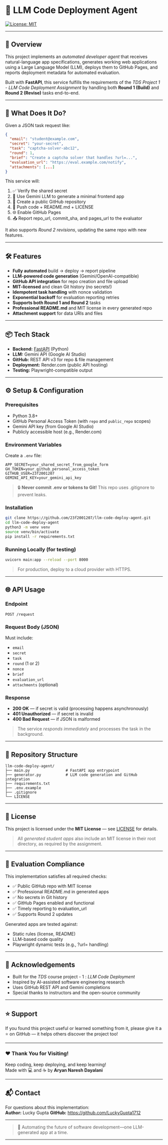 # 🤖 LLM Code Deployment Agent

[![License: MIT](https://img.shields.io/badge/License-MIT-green.svg)](https://opensource.org/licenses/MIT)



***

## 📌 Overview

This project implements an *automated developer agent* that receives natural-language app specifications, generates working web applications using a Large Language Model (LLM), deploys them to GitHub Pages, and reports deployment metadata for automated evaluation.

Built with **FastAPI**, this service fulfills the requirements of the *TDS Project 1 - LLM Code Deployment Assignment* by handling both **Round 1 (Build)** and **Round 2 (Revise)** tasks end-to-end.

***

## 🚀 What Does It Do?

Given a JSON task request like:
```json
{
  "email": "student@example.com",
  "secret": "your-secret",
  "task": "captcha-solver-abc12",
  "round": 1,
  "brief": "Create a captcha solver that handles ?url=...",
  "evaluation_url": "https://eval.example.com/notify",
  "attachments": [...]
}
```

This service will:
1. ✅ Verify the shared secret  
2. 🧠 Use Gemini LLM to generate a minimal frontend app  
3. 📁 Create a public GitHub repository  
4. 🚀 Push code + README.md + LICENSE  
5. 🌐 Enable GitHub Pages  
6. 📤 Report repo_url, commit_sha, and pages_url to the evaluator  

It also supports *Round 2 revisions*, updating the same repo with new features.

***

## 🛠 Features

- **Fully automated** build → deploy → report pipeline  
- **LLM-powered code generation** (Gemini/OpenAI-compatible)  
- **GitHub API integration** for repo creation and file upload  
- **MIT-licensed** and clean Git history (no secrets!)  
- **Idempotent task handling** with nonce validation  
- **Exponential backoff** for evaluation reporting retries  
- **Supports both Round 1 and Round 2** tasks  
- **Professional README.md** and MIT license in every generated repo  
- **Attachment support** for data URIs and files

***

## 📦 Tech Stack

- **Backend:** [FastAPI](https://fastapi.tiangolo.com/) (Python)  
- **LLM:** Gemini API (Google AI Studio)  
- **GitHub:** REST API v3 for repo & file management  
- **Deployment:** Render.com (public API hosting)  
- **Testing:** Playwright-compatible output

***

## ⚙️ Setup & Configuration

### Prerequisites
- Python 3.8+
- GitHub Personal Access Token (with `repo` and `public_repo` scopes)
- Gemini API key (from Google AI Studio)
- Publicly accessible host (e.g., Render.com)

### Environment Variables

Create a `.env` file:
```
APP_SECRET=your_shared_secret_from_google_form
GH_TOKEN=your_github_personal_access_token
GITHUB_USER=23f2001207
GEMINI_API_KEY=your_gemini_api_key
```
> 🔒 **Never commit .env or tokens to Git!** This repo uses .gitignore to prevent leaks.

### Installation

```bash
git clone https://github.com/23f2001207/llm-code-deploy-agent.git
cd llm-code-deploy-agent
python3 -m venv venv
source venv/bin/activate
pip install -r requirements.txt
```

### Running Locally (for testing)

```bash
uvicorn main:app --reload --port 8000
```
> For production, deploy to a cloud provider with HTTPS.

***

## 🌐 API Usage

### Endpoint
`POST /request`

### Request Body (JSON)
Must include:
- `email`
- `secret`
- `task`
- `round` (1 or 2)
- `nonce`
- `brief`
- `evaluation_url`
- `attachments` (optional)

### Response
- **200 OK** — if secret is valid (processing happens asynchronously)
- **401 Unauthorized** — if secret is invalid
- **400 Bad Request** — if JSON is malformed

> The service *responds immediately* and processes the task in the background.

***

## 📁 Repository Structure

```
llm-code-deploy-agent/
├── main.py                # FastAPI app entrypoint
├── generator.py           # LLM code generation and GitHub integration
├── requirements.txt
├── .env.example
├── .gitignore
└── LICENSE
```

***

## 📜 License

This project is licensed under the **MIT License** — see [LICENSE](LICENSE) for details.

> All *generated student apps* also include an MIT license in their root directory, as required by the assignment.

***

## 🧪 Evaluation Compliance

This implementation satisfies all required checks:
- ✅ Public GitHub repo with MIT license  
- ✅ Professional README.md in generated apps  
- ✅ No secrets in Git history  
- ✅ GitHub Pages enabled and functional  
- ✅ Timely reporting to evaluation_url  
- ✅ Supports Round 2 updates  

Generated apps are tested against:
- Static rules (license, README)
- LLM-based code quality
- Playwright dynamic tests (e.g., ?url= handling)

***

## 🙌 Acknowledgements

- Built for the *TDS* course project - 1 : *LLM Code Deployment*
- Inspired by AI-assisted software engineering research  
- Uses GitHub REST API and Gemini completions  
- Special thanks to instructors and the open-source community

***

## ⭐ Support

If you found this project useful or learned something from it, please give it a ⭐ on GitHub — it helps others discover the project too!

***

### ❤ Thank You for Visiting!

Keep coding, keep deploying, and keep learning!  
Made with 💻 and ☕ by **Aryan Naresh Dayalani**

***

## 📬 Contact

For questions about this implementation:  
**Author:** Lucky Gupta
**GitHub:** https://github.com/LuckyGupta1712

***

> 🚀 Automating the future of software development—one LLM-generated app at a time.

***
